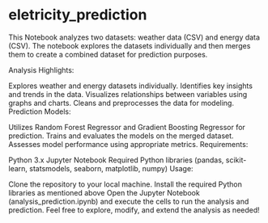 # eletricity_prediction

This Notebook analyzes two datasets: weather data (CSV) and energy data (CSV). The notebook explores the datasets individually and then merges them to create a combined dataset for prediction purposes.

Analysis Highlights:

Explores weather and energy datasets individually.
Identifies key insights and trends in the data.
Visualizes relationships between variables using graphs and charts.
Cleans and preprocesses the data for modeling.
Prediction Models:

Utilizes Random Forest Regressor and Gradient Boosting Regressor for prediction.
Trains and evaluates the models on the merged dataset.
Assesses model performance using appropriate metrics.
Requirements:

Python 3.x
Jupyter Notebook
Required Python libraries (pandas, scikit-learn, statsmodels, seaborn, matplotlib, numpy)
Usage:

Clone the repository to your local machine.
Install the required Python libraries as mentioned above
Open the Jupyter Notebook (analysis_prediction.ipynb) and execute the cells to run the analysis and prediction.
Feel free to explore, modify, and extend the analysis as needed!
